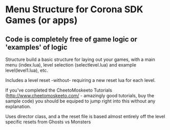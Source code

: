 # Menu Structure for Corona SDK Games (or apps)
## Code is completely free of game logic or 'examples' of logic

Structure build a basic structure for laying out your games, with a main menu (index.lua), level selection (selectlevel.lua) and example level(level1.lua), etc.

Includes a level reset -without- requiring a new reset lua for each level.

If you've completed the CheetoMoskeeto Tutorials (http://www.cheetomoskeeto.com/ - amazingly good tutorials, buy the sample code) you should be equiped to jump right into this without any explanation.

Uses director class, and a the reset file is based almost entirely off the level specific resets from Ghosts vs Monsters
